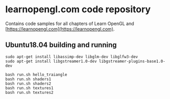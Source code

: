 # learnopengl.com code repository
Contains code samples for all chapters of Learn OpenGL and [https://learnopengl.com](https://learnopengl.com).

## Ubuntu18.04 building and running
```
sudo apt-get install libassimp-dev libglm-dev libglfw3-dev
sudo apt-get install libgstreamer1.0-dev libgstreamer-plugins-base1.0-dev

bash run.sh hello_traiangle
bash run.sh shaders1
bash run.sh shaders2
bash run.sh textures1
bash run.sh textures2
```
